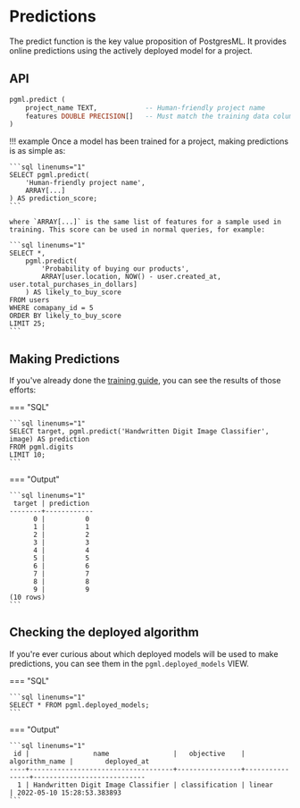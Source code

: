 # Predictions

The predict function is the key value proposition of PostgresML. It provides online predictions using the actively deployed model for a project.

## API

```sql linenums="1" title="pgml.predict"
pgml.predict (
	project_name TEXT,            -- Human-friendly project name
	features DOUBLE PRECISION[]   -- Must match the training data column order
)
```

!!! example
    Once a model has been trained for a project, making predictions is as simple as:
    
    ```sql linenums="1"
    SELECT pgml.predict(
        'Human-friendly project name', 
        ARRAY[...]
    ) AS prediction_score;
    ```

    where `ARRAY[...]` is the same list of features for a sample used in training. This score can be used in normal queries, for example:

    ```sql linenums="1"
    SELECT *,
        pgml.predict(
            'Probability of buying our products',
            ARRAY[user.location, NOW() - user.created_at, user.total_purchases_in_dollars]
        ) AS likely_to_buy_score
    FROM users
    WHERE comapany_id = 5
    ORDER BY likely_to_buy_score
    LIMIT 25;
    ```


## Making Predictions

If you've already done the [training guide](../guides/training/), you can see the results of those efforts:

=== "SQL"

    ```sql linenums="1"
    SELECT target, pgml.predict('Handwritten Digit Image Classifier', image) AS prediction
    FROM pgml.digits 
    LIMIT 10;
    ```

=== "Output"

    ```sql linenums="1"
     target | prediction
    --------+------------
          0 |          0
          1 |          1
          2 |          2
          3 |          3
          4 |          4
          5 |          5
          6 |          6
          7 |          7
          8 |          8
          9 |          9
    (10 rows)
    ```

## Checking the deployed algorithm
If you're ever curious about which deployed models will be used to make predictions, you can see them in the `pgml.deployed_models` VIEW.

=== "SQL"

    ```sql linenums="1"
    SELECT * FROM pgml.deployed_models;
    ```

=== "Output"

    ```sql linenums="1"
     id |                name                |   objective    | algorithm_name |        deployed_at
    ----+------------------------------------+----------------+----------------+----------------------------
      1 | Handwritten Digit Image Classifier | classification | linear         | 2022-05-10 15:28:53.383893
    ```

